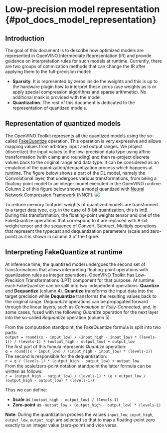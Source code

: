 # Low-precision model representation {#pot_docs_model_representation}

## Introduction
The goal of this document is to describe how optimized models are represented in OpenVINO Intermediate Representation (IR) and provide guidance on interpretation rules for such models at runtime.
Currently, there are two groups of optimization methods that can change the IR after applying them to the full-precision model:
- **Sparsity**. It is represented by zeros inside the weights and this is up to the hardware plugin how to interpret these zeros (use weights as is or apply special compression algorithms and sparse arithmetic). No additional mask is provided with the model.
- **Quantization**. The rest of this document is dedicated to the representation of quantized models.

## Representation of quantized models

The OpenVINO Toolkit represents all the quantized models using the so-called [FakeQuantize](https://docs.openvino.ai/latest/openvino_docs_MO_DG_prepare_model_convert_model_Legacy_IR_Layers_Catalog_Spec.html#fakequantize-layer) operation. This operation is very expressive and allows mapping values from arbitrary input and output ranges. We project (discretize) the input values to the low-precision data type using affine transformation (with clamp and rounding) and then re-project discrete values back to the original range and data type. It can be considered as an emulation of the quantization/dequantization process which happens at runtime. The figure below shows a part of the DL model, namely the Convolutional layer, that undergoes various transformations, from being a floating-point model to an integer model executed in the OpenVINO runtime. Column 2 of this figure below shows a model quantized with [Neural Network Compression Framework (NNCF)](https://github.com/openvinotoolkit/nncf).
![](images/model_flow.png) 

To reduce memory footprint weights of quantized models are transformed to a target data type, e.g. in the case of 8-bit quantization, this is int8. During this transformation, the floating-point weights tensor and one of the FakeQuantize operations that correspond to it are replaced with 8-bit weight tensor and the sequence of Convert, Subtract, Multiply operations that represent the typecast and dequantization parameters (scale and zero-point) as it is shown in column 3 of the figure.

## Interpreting FakeQuantize at runtime
At inference time, the quantized model undergoes the second set of transformations that allows interpreting floating-point operations with quantization rules as integer operations. OpenVINO Toolkit has Low-Precision Transformations (LPT) component for that purpose.
At runtime each FakeQuantize can be split into two independent operations: **Quantize** and **Dequantize** (column 4). **Quantize** transforms the input data into the target precision while **Dequantize** transforms the resulting values back to the original range. *Dequantize* operations can be propagated forward through the linear layers, such as *Convolution* or *Fully-Connected*, and, in some cases, fused with the following *Quantize* operation for the next layer into the so-called *Requantize* operation (column 5).

From the computation standpoint, the FakeQuantize formula is split into two parts:  
`output = round((x - input_low) / (input_high - input_low) * (levels-1)) / (levels-1) * (output_high - output_low) + output_low`  
The first part of this fomula represents *Quantize* operation:  
`q = round((x - input_low) / (input_high - input_low) * (levels-1))`  
The second is responsible for the dequantization:  
`r = q / (levels-1) * (output_high - output_low) + output_low`  
From the scale/zero-point notation standpoint the latter formula can be written as follows:  
`r = (output_high - output_low) / (levels-1) * (q + output_low / (output_high - output_low) * (levels-1))`  

Thus we can define:
- **Scale** as `(output_high - output_low) / (levels-1)`
- **Zero-point** as `-output_low / (output_high - output_low) * (levels-1)`

**Note**: During the quantization process the values `input_low`, `input_high`, `output_low`, `output_high` are selected so that to map a floating-point zero exactly to an integer value (zero-point) and vice versa.